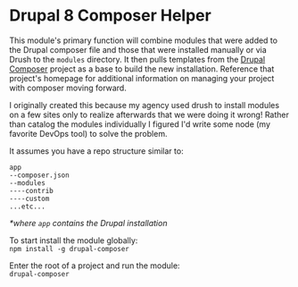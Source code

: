 Drupal 8 Composer Helper
========================
This module's primary function will combine modules that were added to the Drupal composer
file and those that were installed manually or via Drush to the `modules` directory.
It then pulls templates from the [Drupal Composer](https://github.com/drupal-composer/drupal-project) 
project as a base to build the new installation.  Reference that project's homepage 
for additional information on managing your project with composer moving forward.

I originally created this because my agency used drush to install modules
on a few sites only to realize afterwards that we were doing it wrong!
Rather than catalog the modules individually I figured I'd write some 
node (my favorite DevOps tool) to solve the problem.

It assumes you have a repo structure similar to:  
```
app
--composer.json
--modules
----contrib
----custom
...etc...
```
_*where `app` contains the Drupal installation_

To start install the module globally:  
`npm install -g drupal-composer`

Enter the root of a project and run the module:  
`drupal-composer` 
